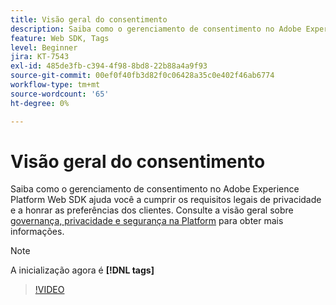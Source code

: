```yaml
---
title: Visão geral do consentimento
description: Saiba como o gerenciamento de consentimento no Adobe Experience Platform Web SDK ajuda você a cumprir os requisitos legais de privacidade e a honrar as preferências dos clientes.
feature: Web SDK, Tags
level: Beginner
jira: KT-7543
exl-id: 485de3fb-c394-4f98-8bd8-22b88a4a9f93
source-git-commit: 00ef0f40fb3d82f0c06428a35c0e402f46ab6774
workflow-type: tm+mt
source-wordcount: '65'
ht-degree: 0%

---
```


# Visão geral do consentimento

Saiba como o gerenciamento de consentimento no Adobe Experience Platform Web SDK ajuda você a cumprir os requisitos legais de privacidade e a honrar as preferências dos clientes. Consulte a visão geral sobre [governança, privacidade e segurança na Platform](https://experienceleague.adobe.com/docs/experience-platform/landing/governance-privacy-security/overview.html?lang=en#consent) para obter mais informações.

>[!NOTE]
>
> A inicialização agora é **[!DNL tags]**

>[!VIDEO](https://video.tv.adobe.com/v/332693/?learn=on)

